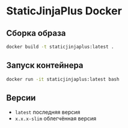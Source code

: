 # StaticJinjaPlus Docker

## Сборка образа
```bash
docker build -t staticjinjaplus:latest .
```

## Запуск контейнера
```bash
docker run -it staticjinjaplus:latest bash
```

## Версии
- `latest` последняя версия
- `x.x.x-slim` облегчённая версия

